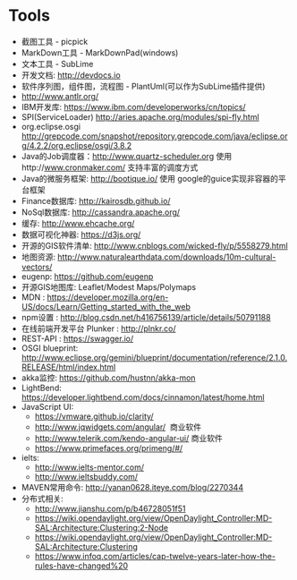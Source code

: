 # Tools

+ 截图工具 - picpick
+ MarkDown工具 - MarkDownPad(windows)
+ 文本工具 - SubLime
+ 开发文档: http://devdocs.io
+ 软件序列图，组件图，流程图 - PlantUml(可以作为SubLime插件提供)
+ http://www.antlr.org/
+ IBM开发库: https://www.ibm.com/developerworks/cn/topics/
+ SPI(ServiceLoader) http://aries.apache.org/modules/spi-fly.html
+ org.eclipse.osgi http://grepcode.com/snapshot/repository.grepcode.com/java/eclipse.org/4.2.2/org.eclipse/osgi/3.8.2
+ Java的Job调度器：http://www.quartz-scheduler.org 使用http://www.cronmaker.com/ 支持丰富的调度方式
+ Java的微服务框架: http://bootique.io/ 使用 google的guice实现非容器的平台框架
+ Finance数据库: http://kairosdb.github.io/
+ NoSql数据库: http://cassandra.apache.org/
+ 缓存: http://www.ehcache.org/
+ 数据可视化神器: https://d3js.org/
+ 开源的GIS软件清单: http://www.cnblogs.com/wicked-fly/p/5558279.html
+ 地图资源: http://www.naturalearthdata.com/downloads/10m-cultural-vectors/
+ eugenp: https://github.com/eugenp
+ 开源GIS地图库: Leaflet/Modest Maps/Polymaps 
+ MDN : https://developer.mozilla.org/en-US/docs/Learn/Getting_started_with_the_web
+ npm设置 : http://blog.csdn.net/h416756139/article/details/50791188
+ 在线前端开发平台 Plunker : http://plnkr.co/
+ REST-API : https://swagger.io/
+ OSGI blueprint: http://www.eclipse.org/gemini/blueprint/documentation/reference/2.1.0.RELEASE/html/index.html
+ akka监控: https://github.com/hustnn/akka-mon
+ LightBend: https://developer.lightbend.com/docs/cinnamon/latest/home.html
+ JavaScript UI:
    - https://vmware.github.io/clarity/  
    - http://www.jqwidgets.com/angular/  商业软件  
    - http://www.telerik.com/kendo-angular-ui/ 商业软件  
    - https://www.primefaces.org/primeng/#/   
+ ielts: 
    - http://www.ielts-mentor.com/
    - http://www.ieltsbuddy.com/
+ MAVEN常用命令: http://yanan0628.iteye.com/blog/2270344
+ 分布式相关:
    - http://www.jianshu.com/p/b46728051f51
    - https://wiki.opendaylight.org/view/OpenDaylight_Controller:MD-SAL:Architecture:Clustering:2-Node
    - https://wiki.opendaylight.org/view/OpenDaylight_Controller:MD-SAL:Architecture:Clustering
    - https://www.infoq.com/articles/cap-twelve-years-later-how-the-rules-have-changed%20
